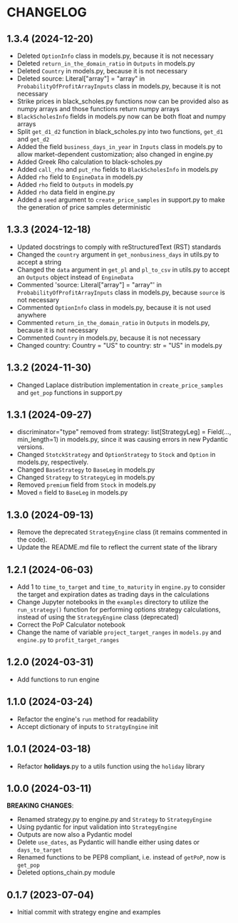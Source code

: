 # CHANGELOG

## 1.3.4 (2024-12-20)

- Deleted `OptionInfo` class in models.py, because it is not necessary
- Deleted `return_in_the_domain_ratio` in `Outputs` in models.py
- Deleted `Country` in models.py, because it is not necessary
- Deleted source: Literal["array"] = "array" in `ProbabilityOfProfitArrayInputs` class in models.py, because it is not necessary
- Strike prices in black_scholes.py functions now can be provided also as numpy arrays and those functions return numpy arrays
- `BlackScholesInfo` fields in models.py now can be both float and numpy arrays
- Split `get_d1_d2` function in black_scholes.py into two functions, `get_d1` and `get_d2`
- Added the field `business_days_in_year` in `Inputs` class in models.py to allow market-dependent customization; also changed in engine.py
- Added Greek Rho calculation to black-scholes.py
- Added `call_rho` and `put_rho` fields to `BlackScholesInfo` in models.py
- Added `rho` field to `EngineData` in models.py
- Added `rho` field to `Outputs` in models.py
- Added `rho` data field in engine.py
- Added a `seed` argument to `create_price_samples` in support.py to make the generation of price samples deterministic

## 1.3.3 (2024-12-18)

- Updated docstrings to comply with reStructuredText (RST) standards
- Changed the `country` argument in `get_nonbusiness_days` in utils.py to accept a string
- Changed the `data` argument in `get_pl` and `pl_to_csv` in utils.py to accept an `Outputs` object instead of `EngineData`
- Commented 'source: Literal["array"] = "array"' in `ProbabilityOfProfitArrayInputs` class in models.py, because `source` is not necessary
- Commented `OptionInfo` class in models.py, because it is not used anywhere
- Commented `return_in_the_domain_ratio` in `Outputs` in models.py, because it is not necessary
- Commented `Country` in models.py, because it is not necessary
- Changed country: Country = "US" to country: str = "US" in models.py

## 1.3.2 (2024-11-30)

- Changed Laplace distribution implementation in `create_price_samples` and `get_pop` functions in support.py

## 1.3.1 (2024-09-27)

- discriminator="type" removed from strategy: list[StrategyLeg] = Field(..., min_length=1) in models.py, since
it was causing errors in new Pydantic versions.
- Changed `StotckStrategy` and `OptionStrategy` to `Stock` and `Option` in models.py, respectively.
- Changed `BaseStrategy` to `BaseLeg` in models.py
- Changed `Strategy` to `StrategyLeg` in models.py
- Removed `premium` field from `Stock` in models.py
- Moved `n` field to `BaseLeg` in models.py

## 1.3.0 (2024-09-13)

- Remove the deprecated `StrategyEngine` class (it remains commented in the code).
- Update the README.md file to reflect the current state of the library

## 1.2.1 (2024-06-03)

- Add 1 to `time_to_target` and `time_to_maturity` in `engine.py` to consider the target and expiration dates as  trading days in the calculations
- Change Jupyter notebooks in the `examples` directory to utilize the `run_strategy()` function for performing options strategy calculations, instead of using the `StrategyEngine` class (deprecated) 
- Correct the PoP Calculator notebook
- Change the name of variable `project_target_ranges` in `models.py` and `engine.py` to `profit_target_ranges`

## 1.2.0 (2024-03-31)

- Add functions to run engine

## 1.1.0 (2024-03-24)

- Refactor the engine's `run` method for readability
- Accept dictionary of inputs to `StratgyEngine` init

## 1.0.1 (2024-03-18)

- Refactor __holidays__.py to a utils function using the `holiday` library

## 1.0.0 (2024-03-11)

**BREAKING CHANGES**:
- Renamed strategy.py to engine.py and `Strategy` to `StrategyEngine`
- Using pydantic for input validation into `StrategyEngine`
- Outputs are now also a Pydantic model
- Delete `use_dates`, as Pydantic will handle either using dates or `days_to_target`
- Renamed functions to be PEP8 compliant, i.e. instead of `getPoP`, now is `get_pop`
- Deleted options_chain.py module

## 0.1.7 (2023-07-04)

- Initial commit with strategy engine and examples
